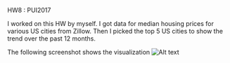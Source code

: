 HW8 : PUI2017

I worked on this HW by myself. I got data for median housing prices for various US cities from Zillow. Then I picked the
top 5 US cities to show the trend over the past 12 months.

The following screenshot shows the visualization
![Alt text](screenshots/HW8.png)
